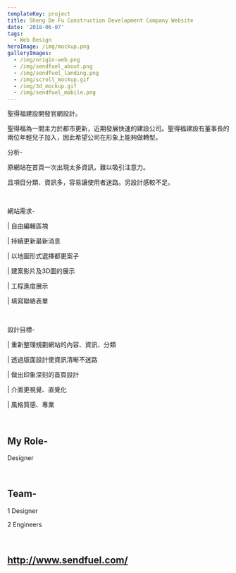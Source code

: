 ```yaml
---
templateKey: project
title: Sheng De Fu Construction Development Company Website
date: '2018-06-07'
tags:
  - Web Design
heroImage: /img/mockup.png
galleryImages:
  - /img/origin-web.png
  - /img/sendfuel_about.png
  - /img/sendfuel_landing.png
  - /img/scroll_mockup.gif
  - /img/3d_mockup.gif
  - /img/sendfuel_mobile.png
---
```

聖得福建設開發官網設計。

聖得福為一間主力於都市更新，近期發展快速的建設公司。聖得福建設有董事長的兩位年輕兒子加入，因此希望公司在形象上能夠做轉型。

分析-

原網站在首頁一次出現太多資訊，難以吸引注意力。

且項目分類、資訊多，容易讓使用者迷路。另設計感較不足。

<br/>

網站需求-

\| 自由編輯區塊

\| 持續更新最新消息

\| 以地圖形式選擇都更案子

\| 建案影片及3D圖的展示

\| 工程進度展示

\| 填寫聯絡表單

<br/>

設計目標-

\| 重新整理規劃網站的內容、資訊、分類

\| 透過版面設計使資訊清晰不迷路

\| 做出印象深刻的首頁設計

\| 介面更視覺、直覺化

\| 風格質感、專業

<br/>

## My Role-

Designer

<br/>

## Team-

1 Designer

2 Engineers

<br/>

## http://www.sendfuel.com/

